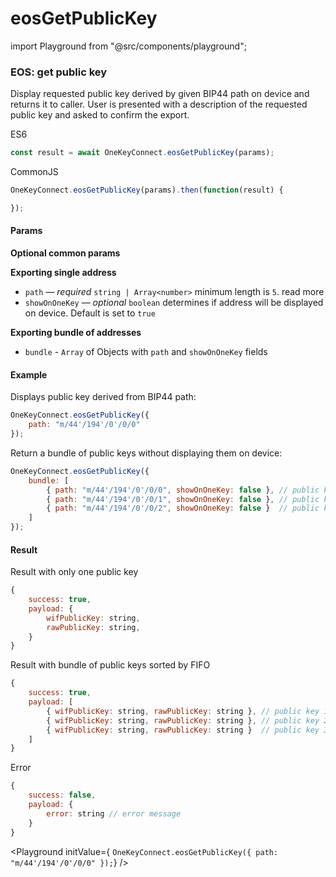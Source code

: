 # eosGetPublicKey

import Playground from "@src/components/playground";

### EOS: get public key

Display requested public key derived by given BIP44 path on device and returns it to caller. User is presented with a description of the requested public key and asked to confirm the export.

ES6

```javascript
const result = await OneKeyConnect.eosGetPublicKey(params);
```

CommonJS

```javascript
OneKeyConnect.eosGetPublicKey(params).then(function(result) {

});
```

#### Params

**Optional common params**

**Exporting single address**

* `path` — _required_ `string | Array<number>` minimum length is `5`. read more
* `showOnOneKey` — _optional_ `boolean` determines if address will be displayed on device. Default is set to `true`

**Exporting bundle of addresses**

* `bundle` - `Array` of Objects with `path` and `showOnOneKey` fields

#### Example

Displays public key derived from BIP44 path:

```javascript
OneKeyConnect.eosGetPublicKey({
    path: "m/44'/194'/0'/0/0"
});
```

Return a bundle of public keys without displaying them on device:

```javascript
OneKeyConnect.eosGetPublicKey({
    bundle: [
        { path: "m/44'/194'/0'/0/0", showOnOneKey: false }, // public key 1
        { path: "m/44'/194'/0'/0/1", showOnOneKey: false }, // public key 2
        { path: "m/44'/194'/0'/0/2", showOnOneKey: false }  // public key 3
    ]
});
```

#### Result

Result with only one public key

```javascript
{
    success: true,
    payload: {
        wifPublicKey: string,
        rawPublicKey: string,
    }
}
```

Result with bundle of public keys sorted by FIFO

```javascript
{
    success: true,
    payload: [
        { wifPublicKey: string, rawPublicKey: string }, // public key 1
        { wifPublicKey: string, rawPublicKey: string }, // public key 2
        { wifPublicKey: string, rawPublicKey: string }  // public key 3
    ]
}
```

Error

```javascript
{
    success: false,
    payload: {
        error: string // error message
    }
}
```

\<Playground initValue={ `OneKeyConnect.eosGetPublicKey({ path: "m/44'/194'/0'/0/0" });`} />
